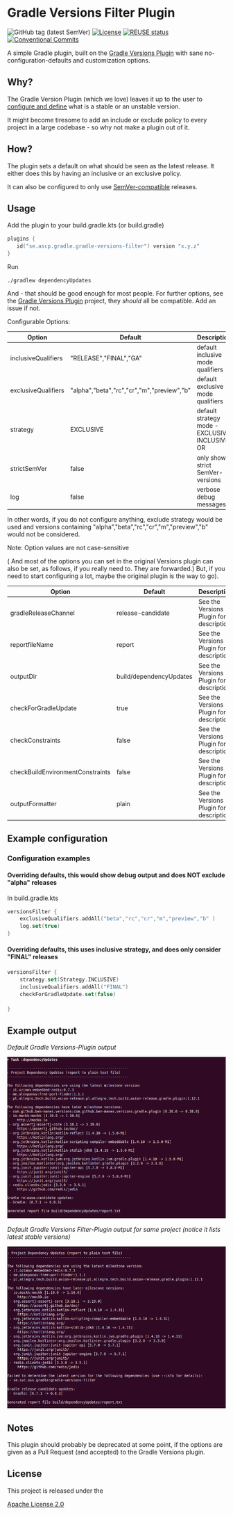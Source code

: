 # Gradle Versions Filter Plugin

![GitHub tag (latest SemVer)](https://img.shields.io/github/v/tag/janderssonse/gradle-versions-filter-plugin)
[![License](https://img.shields.io/badge/License-Apache%202.0-blue.svg)](https://spdx.org/licenses/Apache-2.0.html)
[![REUSE status](https://api.reuse.software/badge/github.com/janderssonse/gradle-versions-filter-plugin)](https://api.reuse.software/info/github.com/janderssonse/gradle-versions-filter-plugin)
[![Conventional Commits](https://img.shields.io/badge/Conventional%20Commits-1.0.0-yellow.svg)](https://conventionalcommits.org)

A simple Gradle plugin, built on the [Gradle Versions Plugin](https://github.com/ben-manes/gradle-versions-plugin) with sane no-configuration-defaults and customization options.


## Why?

The Gradle Version Plugin (which we love) leaves it up to the user to [configure and define](https://github.com/ben-manes/gradle-versions-plugin#revisions) what is a stable or an unstable version.

It might become tiresome to add an include or exclude policy to every project in a large codebase - so why not make a plugin out of it.

## How?

The plugin sets a default on what should be seen as the latest release.
It either does this by having an inclusive or an exclusive policy.

It can also be configured to only use [SemVer-compatible](https://semver.org/) releases.

## Usage

Add the plugin to your build.gradle.kts (or build.gradle)

```kotlin
plugins {
   id("se.ascp.gradle.gradle-versions-filter") version "x.y.z"
}
```

Run

```shell
./gradlew dependencyUpdates
```

And - that should be good enough for most people. For further options, see the [Gradle Versions Plugin](https://github.com/ben-manes/gradle-versions-plugin) project, they *should* all be compatible.
Add an issue if not.


Configurable Options:

| Option              | Default                                    | Description                                      |
|---------------------|--------------------------------------------|--------------------------------------------------|
| inclusiveQualifiers | "RELEASE","FINAL","GA"                     | default inclusive mode qualifiers                |
| exclusiveQualifiers | "alpha","beta","rc","cr","m","preview","b" | default exclusive mode qualifiers                |
| strategy            | EXCLUSIVE                                  | default strategy mode - EXCLUSIVE, INCLUSIVE, OR |
| strictSemVer        | false                                      | only show strict SemVer-versions                 |
| log                 | false                                      | verbose debug messages                           |

In other words, if you do not configure anything, exclude strategy would be used and versions containing "alpha","beta","rc","cr","m","preview","b" would not be considered.

Note: Option values are not case-sensitive

( And most of the options you can set in the original Versions plugin can also be set, as follows, if you really need to. They are forwarded.)
But, if you need to start configuring a lot, maybe the original plugin is the way to go).

| Option                           | Default                 | Description                             |
|----------------------------------|-------------------------|-----------------------------------------|
| gradleReleaseChannel             | release-candidate       | See the Versions Plugin for description |
| reportfileName                   | report                  | See the Versions Plugin for description |
| outputDir                        | build/dependencyUpdates | See the Versions Plugin for description |
| checkForGradleUpdate             | true                    | See the Versions Plugin for description |
| checkConstraints                 | false                   | See the Versions Plugin for description |
| checkBuildEnvironmentConstraints | false                   | See the Versions Plugin for description |
| outputFormatter                  | plain                   | See the Versions Plugin for description |

## Example configuration


### Configuration examples

#### Overriding defaults, this would show debug output and does NOT exclude "alpha" releases

In build.gradle.kts

```kotlin
versionsFilter {
    exclusiveQualifiers.addAll("beta","rc","cr","m","preview","b" )
    log.set(true)
}
```

#### Overriding defaults, this uses inclusive strategy, and does only consider "FINAL" releases

```kotlin
versionsFilter {
    strategy.set(Strategy.INCLUSIVE)
    inclusiveQualifiers.addAll("FINAL")
    checkForGradleUpdate.set(false)
    
}
```

## Example output


*Default Gradle Versions-Plugin output*

![Example of default Gradle versions output](<./img/gradleversionsplugin.png>)


*Default Gradle Versions Filter-Plugin output for same project (notice it lists latest stable versions)*

![Example of this plugins output](<./img/gradleversionsfilterplugin.png>)


## Notes

This plugin should probably be deprecated at some point, if the options are given as a Pull Request (and accepted) to the Gradle Versions plugin.

## License

This project is released under the

[Apache License 2.0](LICENSE)




